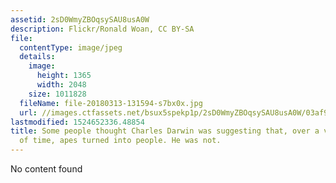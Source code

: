 ```yaml
---
assetid: 2sD0WmyZBOqsySAU8usA0W
description: Flickr/Ronald Woan, CC BY-SA
file:
  contentType: image/jpeg
  details:
    image:
      height: 1365
      width: 2048
    size: 1011828
  fileName: file-20180313-131594-s7bx0x.jpg
  url: //images.ctfassets.net/bsux5spekp1p/2sD0WmyZBOqsySAU8usA0W/03af956a68c15bd153c8fa2e651fc47f/file-20180313-131594-s7bx0x.jpg
lastmodified: 1524652336.48854
title: Some people thought Charles Darwin was suggesting that, over a very long period
  of time, apes turned into people. He was not.
---
```

No content found